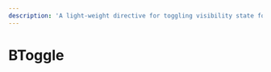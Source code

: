 ```yaml
---
description: 'A light-weight directive for toggling visibility state for collapses and sidebars by ID. It automatically handles the accessibility attributes on the trigger element'
---
```


# BToggle

<PageHeader base="githubDirectivesDirectory" />
